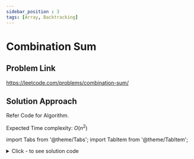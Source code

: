 ```yaml
---
sidebar_position : 3
tags: [Array, Backtracking]
---
```


# Combination Sum

## Problem Link
https://leetcode.com/problems/combination-sum/

## Solution Approach
Refer Code for Algorithm.

Expected Time complexity: $O(n^2)$

import Tabs from '@theme/Tabs';
import TabItem from '@theme/TabItem';

<details><summary>Click - to see solution code</summary>

<Tabs>
<TabItem value="cpp" label="C++">

```cpp
class Solution {
    int target;
    vector<int> comb;
    vector<int> arr;
    vector<vector<int>> ans;
    int sm, n;

   public:
    void find(int indx) {
        if (sm == target) {
            ans.push_back(arr);
            return;
        }
        if (sm > target || indx >= n) return;
        find(indx + 1);

        for (int i = 1; i <= target / comb[indx]; i++) {
            arr.push_back(comb[indx]);
            sm += comb[indx];
            find(indx + 1);
        }

        for (int i = 1; i <= target / comb[indx]; i++) {
            arr.pop_back();
            sm -= comb[indx];
        }
    }

    vector<vector<int>> combinationSum(vector<int>& candidates, int target) {
        this->comb = candidates;
        this->target = target;
        this->n = candidates.size();
        this->sm = 0;
        find(0);
        return ans;
    }
};
```
</TabItem>
</Tabs>

</details>

